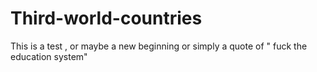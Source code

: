 # Third-world-countries
This is a test , or maybe a new beginning or simply a quote of " fuck the education system"  
